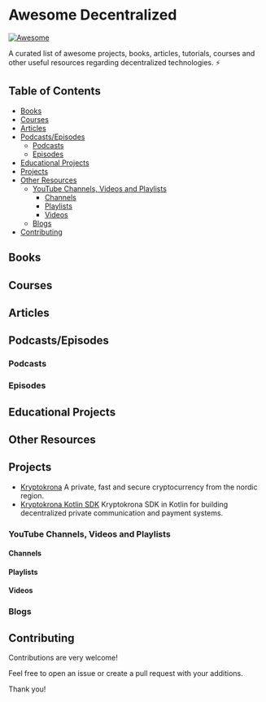 # Awesome Decentralized

[![Awesome](https://awesome.re/badge.svg)](https://awesome.re)

A curated list of awesome projects, books, articles, tutorials, courses and other useful resources regarding decentralized technologies. ⚡

## Table of Contents

- [Books](#books)
- [Courses](#courses)
- [Articles](#articles)
- [Podcasts/Episodes](#podcastsepisodes)
  - [Podcasts](#podcasts)
  - [Episodes](#episodes)
- [Educational Projects](#educational-projects)
- [Projects](#projects)
- [Other Resources](#other-resources)
  - [YouTube Channels, Videos and Playlists](#youtube-channels-videos-and-playlists)
    - [Channels](#channels)
    - [Playlists](#playlists)
    - [Videos](#videos)
  - [Blogs](#blogs)
- [Contributing](#contributing)

## Books
## Courses

## Articles
## Podcasts/Episodes
### Podcasts
### Episodes
## Educational Projects
## Other Resources

## Projects

- [Kryptokrona](https://github.com/kryptokrona/kryptokrona) A private, fast and secure cryptocurrency from the nordic region.
- [Kryptokrona Kotlin SDK](https://github.com/kryptokrona/kryptokrona-kotlin-sdk) Kryptokrona SDK in Kotlin for building decentralized private communication and payment systems.

### YouTube Channels, Videos and Playlists
#### Channels
#### Playlists
#### Videos
### Blogs

## Contributing

Contributions are very welcome!

Feel free to open an issue or create a pull request with your additions.

Thank you!
